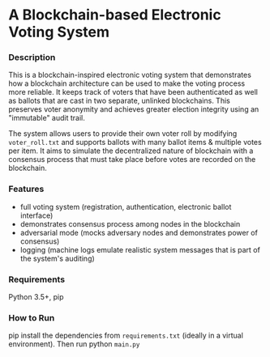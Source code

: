 # A Blockchain-based Electronic Voting System
### Description
This is a blockchain-inspired electronic voting system that demonstrates how a blockchain architecture can be used to make the voting process more reliable. It keeps track of voters that have been authenticated as well as ballots that are cast in two separate, unlinked blockchains. This preserves voter anonymity and achieves greater election integrity using an "immutable" audit trail. 

The system allows users to provide their own voter roll by modifying `voter_roll.txt` and supports ballots with many ballot items & multiple votes per item. It aims to simulate the decentralized nature of blockchain with a consensus process that must take place before votes are recorded on the blockchain.

### Features
- full voting system (registration, authentication, electronic ballot interface)
- demonstrates consensus process among nodes in the blockchain
- adversarial mode (mocks adversary nodes and demonstrates power of consensus)
- logging (machine logs emulate realistic system messages that is part of the system's auditing)

### Requirements
Python 3.5+, pip

### How to Run
pip install the dependencies from `requirements.txt` (ideally in a virtual environment).
Then run python `main.py`
